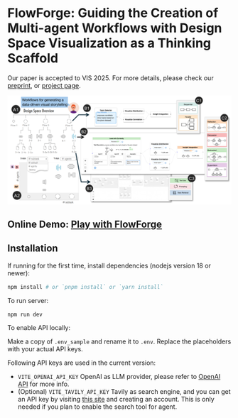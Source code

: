 # FlowForge: Guiding the Creation of Multi-agent Workflows with Design Space Visualization as a Thinking Scaffold

Our paper is accepted to VIS 2025. For more details, please check our [preprint](http://arxiv.org/abs/2507.15559), or [project page](https://visual-intelligence-umn.github.io/FlowForge/).


![teaser](docs/assets/teaser.png)
## Online Demo: [Play with FlowForge](https://vis-flow-forge-demo.vercel.app)


## Installation

If running for the first time, install dependencies (nodejs version 18 or newer):
```bash
npm install # or `pnpm install` or `yarn install`
```
To run server:
```bash
npm run dev
```

To enable API locally: 

Make a copy of `.env_sample` and rename it to `.env`. Replace the placeholders with your actual API keys.

Following API keys are used in the current version:

- `VITE_OPENAI_API_KEY` OpenAI as LLM provider, please refer to [OpenAI API](https://openai.com/index/openai-api/) for more info.
- (Optional) `VITE_TAVILY_API_KEY` Tavily as search engine, and you can get an API key by visiting [this site](https://app.tavily.com/sign-in) and creating an account.  This is only needed if you plan to enable the search tool for agent.

<!-- ## VIS 2025 Paper

**FlowForge: Guiding the Creation of Multi-agent Workflows with Design Space Visualization as a Thinking Scaffold**  

Pan Hao, Dongyeop Kang, Nicholas Hinds, Qianwen Wang 

The [preprint](http://arxiv.org/abs/2507.15559) is released.  -->

<!-- ## Repo Rename Options

- **DivergiFlow**: reflecting diverse and branching workflow possibilities. 
- **MetaFlow**: implying the workflow building process contains meta-level abstraction (task decomposition and design pattern).
- ... -->
<!-- 
## Things to try:

- Create a new custom node inside `src/nodes/` (don't forget to export it from `src/nodes/index.ts`).
- Change how things look by [overriding some of the built-in classes](https://reactflow.dev/learn/customization/theming#overriding-built-in-classes).
- Add a layouting library to [position your nodes automatically](https://reactflow.dev/learn/layouting/layouting) -->

<!-- ## Resources

Links:

- [React Flow - Docs](https://reactflow.dev)
- [LangGraphJS - Docs](https://github.com/langchain-ai/langgraphjs) -->


<!-- - [React Flow - Discord](https://discord.com/invite/Bqt6xrs) -->

<!-- Learn:

- [React Flow – Custom Nodes](https://reactflow.dev/learn/customization/custom-nodes)
- [React Flow – Layouting](https://reactflow.dev/learn/layouting/layouting) -->
